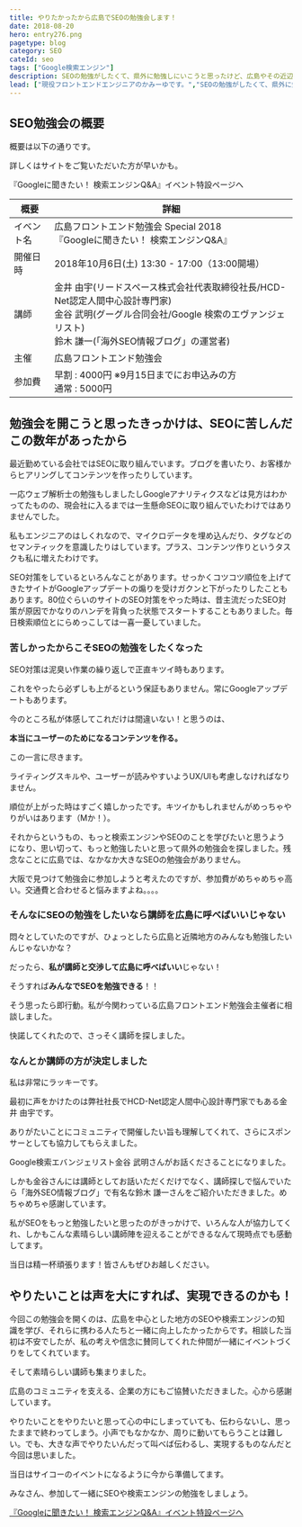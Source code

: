 ```yaml
---
title: やりたかったから広島でSEOの勉強会します！
date: 2018-08-20
hero: entry276.png
pagetype: blog
category: SEO
cateId: seo
tags: ["Google検索エンジン"]
description: SEOの勉強がしたくて、県外に勉強しにいこうと思ったけど、広島やその近辺の方と一緒に勉強した方が楽しいかもしれないと思って、色々頑張ったらGoogleの検索エバンジェリストと海外SEOのウェブマスターの召喚に成功しました。その経緯を説明します。
lead: ["現役フロントエンドエンジニアのかみーゆです。","SEOの勉強がしたくて、県外に勉強しにいこうと思ったけど、広島やその近辺の方と一緒に勉強した方が楽しいかもしれないと思って、色々頑張ったらGoogleの検索エバンジェリストと海外SEOのウェブマスターの召喚に成功しました。その経緯を説明します。"]
---
```

## SEO勉強会の概要
概要は以下の通りです。

詳しくはサイトをご覧いただいた方が早いかも。

『Googleに聞きたい！ 検索エンジンQ&A』イベント特設ページへ

|概要|詳細|
|-|-|
|イベント名|広島フロントエンド勉強会 Special 2018<br>『Googleに聞きたい！ 検索エンジンQ&A』|
|開催日時|2018年10月6日(土) 13:30 - 17:00（13:00開場）|
|講師|金井 由宇(リードスペース株式会社代表取締役社長/HCD-Net認定人間中心設計専門家)<br>金谷 武明(グーグル合同会社/Google 検索のエヴァンジェリスト)<br>鈴木 謙一(「海外SEO情報ブログ」の運営者)|
|主催|広島フロントエンド勉強会|
|参加費|早割 : 4000円 ※9月15日までにお申込みの方<br>通常 : 5000円|

## 勉強会を開こうと思ったきっかけは、SEOに苦しんだこの数年があったから
最近勤めている会社ではSEOに取り組んでいます。ブログを書いたり、お客様からヒアリングしてコンテンツを作ったりしています。

一応ウェブ解析士の勉強もしましたしGoogleアナリティクスなどは見方はわかってたものの、現会社に入るまでは一生懸命SEOに取り組んでいたわけではありませんでした。

私もエンジニアのはしくれなので、マイクロデータを埋め込んだり、タグなどのセマンティックを意識したりはしています。プラス、コンテンツ作りというタスクも私に増えたわけです。

SEO対策をしているといろんなことがあります。せっかくコツコツ順位を上げてきたサイトがGoogleアップデートの煽りを受けガクンと下がったりしたこともあります。80位ぐらいのサイトのSEO対策をやった時は、昔主流だったSEO対策が原因でかなりのハンデを背負った状態でスタートすることもありました。毎日検索順位とにらめっこしては一喜一憂していました。

### 苦しかったからこそSEOの勉強をしたくなった
SEO対策は泥臭い作業の繰り返しで正直キツイ時もあります。

これをやったら必ずしも上がるという保証もありません。常にGoogleアップデートもあります。

今のところ私が体感してこれだけは間違いない！と思うのは、

**本当にユーザーのためになるコンテンツを作る。**

この一言に尽きます。

ライティングスキルや、ユーザーが読みやすいようUX/UIも考慮しなければなりません。

順位が上がった時はすごく嬉しかったです。キツイかもしれませんがめっちゃやりがいはあります（Mか！）。

それからというもの、もっと検索エンジンやSEOのことを学びたいと思うようになり、思い切って、もっと勉強したいと思って県外の勉強会を探しました。残念なことに広島では、なかなか大きなSEOの勉強会がありません。

大阪で見つけて勉強会に参加しようと考えたのですが、参加費がめちゃめちゃ高い。交通費と合わせると悩みますよね。。。。



### そんなにSEOの勉強をしたいなら講師を広島に呼べばいいじゃない
悶々としていたのですが、ひょっとしたら広島と近隣地方のみんなも勉強したいんじゃないかな？

だったら、**私が講師と交渉して広島に呼べばいい**じゃない！

そうすれば**みんなでSEOを勉強できる**！！

そう思ったら即行動。私が今関わっている広島フロントエンド勉強会主催者に相談しました。

快諾してくれたので、さっそく講師を探しました。

### なんとか講師の方が決定しました
私は非常にラッキーです。

最初に声をかけたのは弊社社長でHCD-Net認定人間中心設計専門家でもある金井 由宇です。

ありがたいことにコミュニティで開催したい旨も理解してくれて、さらにスポンサーとしても協力してもらえました。

Google検索エバンジェリスト金谷 武明さんがお話くださることになりました。

しかも金谷さんには講師としてお話いただくだけでなく、講師探しで悩んでいたら「海外SEO情報ブログ」で有名な鈴木 謙一さんをご紹介いただきました。めちゃめちゃ感謝しています。

私がSEOをもっと勉強したいと思ったのがきっかけで、いろんな人が協力してくれ、しかもこんな素晴らしい講師陣を迎えることができるなんて現時点でも感動してます。

当日は精一杯頑張ります！皆さんもぜひお越しください。

## やりたいことは声を大にすれば、実現できるのかも！
今回この勉強会を開くのは、広島を中心とした地方のSEOや検索エンジンの知識を学び、それらに携わる人たちと一緒に向上したかったからです。相談した当初は不安でしたが、私の考えや信念に賛同してくれた仲間が一緒にイベントづくりをしてくれています。

そして素晴らしい講師も集まりました。

広島のコミュニティを支える、企業の方にもご協賛いただきました。心から感謝しています。

やりたいことをやりたいと思って心の中にしまっていても、伝わらないし、思ったままで終わってしまう。小声でもなかなか、周りに動いてもらうことは難しい。でも、大きな声でやりたいんだって叫べば伝わるし、実現するものなんだと今回は思いました。

当日はサイコーのイベントになるように今から準備してます。

みなさん、参加して一緒にSEOや検索エンジンの勉強をしましょう。

[『Googleに聞きたい！ 検索エンジンQ&A』イベント特設ページへ](https://hirofuro.org/2018/)
